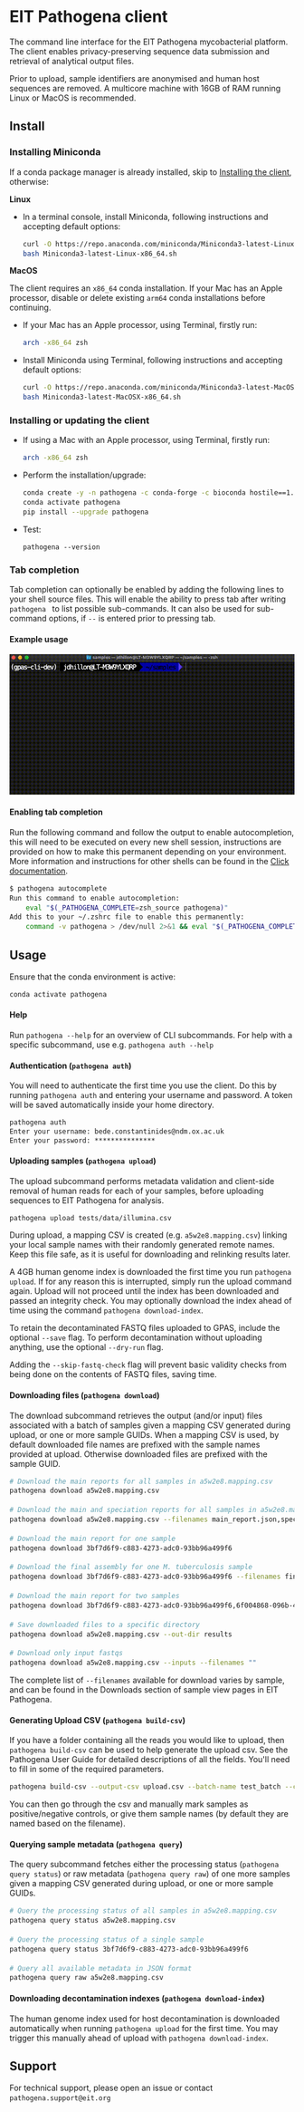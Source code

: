 # EIT Pathogena client

The command line interface for the EIT Pathogena mycobacterial platform. The client enables privacy-preserving sequence
data submission and retrieval of analytical output files. 

Prior to upload, sample identifiers are anonymised and human host sequences are removed. A multicore machine with 16GB 
of RAM running Linux or MacOS is recommended.

## Install

### Installing Miniconda

If a conda package manager is already installed, skip to [Installing the client](#installing-or-updating-the-client), otherwise:

**Linux**

- In a terminal console, install Miniconda, following instructions and accepting default options:
  ```bash
  curl -O https://repo.anaconda.com/miniconda/Miniconda3-latest-Linux-x86_64.sh
  bash Miniconda3-latest-Linux-x86_64.sh
  ```

**MacOS**

The client requires an `x86_64` conda installation. If your Mac has an Apple processor, disable or delete existing
`arm64` conda installations before continuing.

- If your Mac has an Apple processor, using Terminal, firstly run:
  ```bash
  arch -x86_64 zsh
  ```
- Install Miniconda using Terminal, following instructions and accepting default options:
  ```bash
  curl -O https://repo.anaconda.com/miniconda/Miniconda3-latest-MacOSX-x86_64.sh
  bash Miniconda3-latest-MacOSX-x86_64.sh
  ```



### Installing or updating the client

- If using a Mac with an Apple processor, using Terminal, firstly run:

  ```bash
  arch -x86_64 zsh
  ```

- Perform the installation/upgrade:
  ```bash
  conda create -y -n pathogena -c conda-forge -c bioconda hostile==1.1.0
  conda activate pathogena
  pip install --upgrade pathogena
  ```

- Test:
  ```
  pathogena --version
  ```

### Tab completion

Tab completion can optionally be enabled by adding the following lines to your shell source files. 
This will enable the ability to press tab after writing `pathogena ` to list possible sub-commands. It can also be used
for sub-command options, if `--` is entered prior to pressing tab.

#### Example usage

![tab-complete.png](src/assets/tab-complete.gif)

#### Enabling tab completion

Run the following command and follow the output to enable autocompletion, this will need to be executed
on every new shell session, instructions are provided on how to make this permanent depending on your
environment. More information and instructions for other shells can be found in the 
[Click documentation](https://click.palletsprojects.com/en/8.1.x/shell-completion/).

```bash
$ pathogena autocomplete
Run this command to enable autocompletion:
    eval "$(_PATHOGENA_COMPLETE=zsh_source pathogena)"
Add this to your ~/.zshrc file to enable this permanently:
    command -v pathogena > /dev/null 2>&1 && eval "$(_PATHOGENA_COMPLETE=zsh_source pathogena)"
```


## Usage

Ensure that the conda environment is active:

```bash
conda activate pathogena
```



#### Help

Run `pathogena --help` for an overview of CLI subcommands. For help with a specific subcommand, use e.g. 
`pathogena auth --help`


#### Authentication (`pathogena auth`)

You will need to authenticate the first time you use the client. Do this by running `pathogena auth` and entering your 
username and password. A token will be saved automatically inside your home directory.

```
pathogena auth
Enter your username: bede.constantinides@ndm.ox.ac.uk
Enter your password: ***************
```



#### Uploading samples (`pathogena upload`)

The upload subcommand performs metadata validation and client-side removal of human reads for each of your samples, 
before uploading sequences to EIT Pathogena for analysis.

```bash
pathogena upload tests/data/illumina.csv
```

During upload, a mapping CSV is created (e.g. `a5w2e8.mapping.csv`) linking your local sample names with their randomly
generated remote names. Keep this file safe, as it is useful for downloading and relinking results later.

A 4GB human genome index is downloaded the first time you run `pathogena upload`. If for any reason this is interrupted,
simply run the upload command again. Upload will not proceed until the index has been downloaded and passed an integrity
check. You may optionally download the index ahead of time using the command `pathogena download-index`.

To retain the decontaminated FASTQ files uploaded to GPAS, include the optional `--save` flag. To perform decontamination
without uploading anything, use the optional `--dry-run` flag.

Adding the `--skip-fastq-check` flag will prevent basic validity checks from being done on the contents of FASTQ files,
saving time.


#### Downloading files (`pathogena download`)

The download subcommand retrieves the output (and/or input) files associated with a batch of samples given a mapping CSV
generated during upload, or one or more sample GUIDs. When a mapping CSV is used, by default downloaded file names are
prefixed with the sample names provided at upload. Otherwise downloaded files are prefixed with the sample GUID.

```bash
# Download the main reports for all samples in a5w2e8.mapping.csv
pathogena download a5w2e8.mapping.csv

# Download the main and speciation reports for all samples in a5w2e8.mapping.csv
pathogena download a5w2e8.mapping.csv --filenames main_report.json,speciation_report.json

# Download the main report for one sample
pathogena download 3bf7d6f9-c883-4273-adc0-93bb96a499f6

# Download the final assembly for one M. tuberculosis sample
pathogena download 3bf7d6f9-c883-4273-adc0-93bb96a499f6 --filenames final.fasta

# Download the main report for two samples
pathogena download 3bf7d6f9-c883-4273-adc0-93bb96a499f6,6f004868-096b-4587-9d50-b13e09d01882

# Save downloaded files to a specific directory
pathogena download a5w2e8.mapping.csv --out-dir results

# Download only input fastqs
pathogena download a5w2e8.mapping.csv --inputs --filenames ""
```

The complete list of `--filenames` available for download varies by sample, and can be found in the Downloads section of
sample view pages in EIT Pathogena.


#### Generating Upload CSV (`pathogena build-csv`)

If you have a folder containing all the reads you would like to upload, then `pathogena build-csv` can be used to help
generate the upload csv. See the Pathogena User Guide for detailed descriptions of all the fields.
You'll need to fill in some of the required parameters.

```bash
pathogena build-csv --output-csv upload.csv --batch-name test_batch --collection-date 2024-04-15 --country GBR --max-batch-size 25 my_folder
```

You can then go through the csv and manually mark samples as positive/negative controls, or give them sample names
(by default they are named based on the filename).


#### Querying sample metadata (`pathogena query`)

The query subcommand fetches either the processing status (`pathogena query status`) or raw metadata 
(`pathogena query raw`) of one more samples given a mapping CSV generated during upload, or one or more sample GUIDs.

```bash
# Query the processing status of all samples in a5w2e8.mapping.csv
pathogena query status a5w2e8.mapping.csv

# Query the processing status of a single sample
pathogena query status 3bf7d6f9-c883-4273-adc0-93bb96a499f6

# Query all available metadata in JSON format
pathogena query raw a5w2e8.mapping.csv
```



#### Downloading decontamination indexes (`pathogena download-index`)

The human genome index used for host decontamination is downloaded automatically when running `pathogena upload`
for the first time. You may trigger this manually ahead of upload with `pathogena download-index`.



## Support

For technical support, please open an issue or contact `pathogena.support@eit.org`
